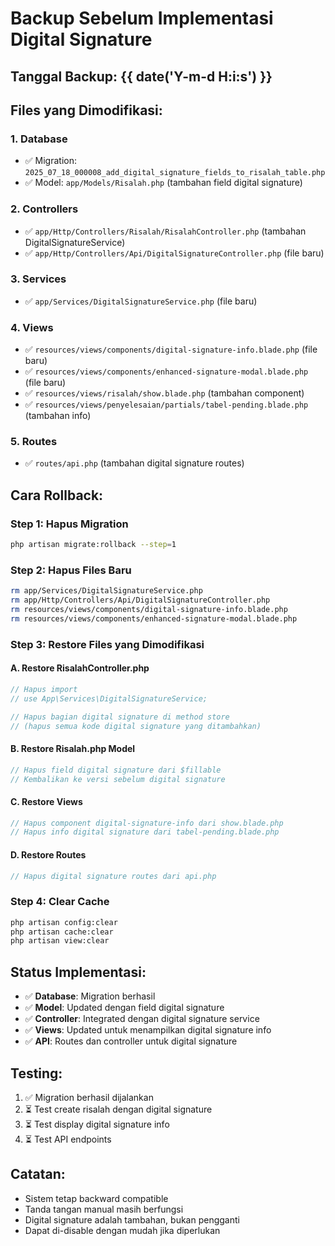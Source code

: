 # Backup Sebelum Implementasi Digital Signature

## **Tanggal Backup**: {{ date('Y-m-d H:i:s') }}

## **Files yang Dimodifikasi:**

### **1. Database**

-   ✅ Migration: `2025_07_18_000008_add_digital_signature_fields_to_risalah_table.php`
-   ✅ Model: `app/Models/Risalah.php` (tambahan field digital signature)

### **2. Controllers**

-   ✅ `app/Http/Controllers/Risalah/RisalahController.php` (tambahan DigitalSignatureService)
-   ✅ `app/Http/Controllers/Api/DigitalSignatureController.php` (file baru)

### **3. Services**

-   ✅ `app/Services/DigitalSignatureService.php` (file baru)

### **4. Views**

-   ✅ `resources/views/components/digital-signature-info.blade.php` (file baru)
-   ✅ `resources/views/components/enhanced-signature-modal.blade.php` (file baru)
-   ✅ `resources/views/risalah/show.blade.php` (tambahan component)
-   ✅ `resources/views/penyelesaian/partials/tabel-pending.blade.php` (tambahan info)

### **5. Routes**

-   ✅ `routes/api.php` (tambahan digital signature routes)

## **Cara Rollback:**

### **Step 1: Hapus Migration**

```bash
php artisan migrate:rollback --step=1
```

### **Step 2: Hapus Files Baru**

```bash
rm app/Services/DigitalSignatureService.php
rm app/Http/Controllers/Api/DigitalSignatureController.php
rm resources/views/components/digital-signature-info.blade.php
rm resources/views/components/enhanced-signature-modal.blade.php
```

### **Step 3: Restore Files yang Dimodifikasi**

#### **A. Restore RisalahController.php**

```php
// Hapus import
// use App\Services\DigitalSignatureService;

// Hapus bagian digital signature di method store
// (hapus semua kode digital signature yang ditambahkan)
```

#### **B. Restore Risalah.php Model**

```php
// Hapus field digital signature dari $fillable
// Kembalikan ke versi sebelum digital signature
```

#### **C. Restore Views**

```php
// Hapus component digital-signature-info dari show.blade.php
// Hapus info digital signature dari tabel-pending.blade.php
```

#### **D. Restore Routes**

```php
// Hapus digital signature routes dari api.php
```

### **Step 4: Clear Cache**

```bash
php artisan config:clear
php artisan cache:clear
php artisan view:clear
```

## **Status Implementasi:**

-   ✅ **Database**: Migration berhasil
-   ✅ **Model**: Updated dengan field digital signature
-   ✅ **Controller**: Integrated dengan digital signature service
-   ✅ **Views**: Updated untuk menampilkan digital signature info
-   ✅ **API**: Routes dan controller untuk digital signature

## **Testing:**

1. ✅ Migration berhasil dijalankan
2. ⏳ Test create risalah dengan digital signature
3. ⏳ Test display digital signature info
4. ⏳ Test API endpoints

## **Catatan:**

-   Sistem tetap backward compatible
-   Tanda tangan manual masih berfungsi
-   Digital signature adalah tambahan, bukan pengganti
-   Dapat di-disable dengan mudah jika diperlukan
